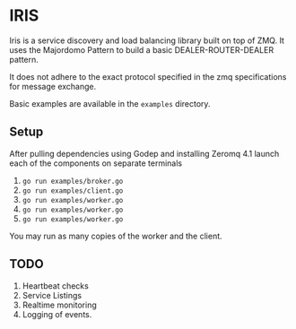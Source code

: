 # IRIS

Iris is a service discovery and load balancing library built on top of 
ZMQ. It uses the Majordomo Pattern to build a basic DEALER-ROUTER-DEALER
 pattern. 
 
It does not adhere to the exact protocol specified in the zmq specifications 
for message exchange. 

Basic examples are available in the `examples` directory.

## Setup 

After pulling dependencies using Godep and installing Zeromq 4.1 launch each of the components
on separate terminals

1. `go run examples/broker.go`
2. `go run examples/client.go`
3. `go run examples/worker.go`
4. `go run examples/worker.go`
5. `go run examples/worker.go`

You may run as many copies of the worker and the client. 

## TODO

1. Heartbeat checks
2. Service Listings
3. Realtime monitoring
4. Logging of events.


